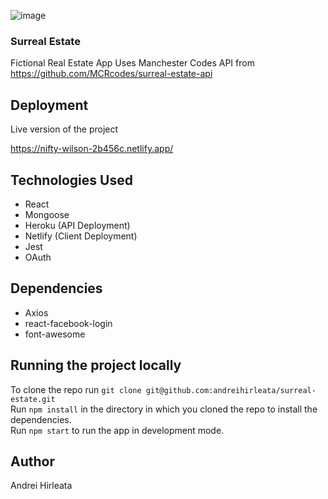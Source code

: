 ![image](https://user-images.githubusercontent.com/21252360/92330971-e3f67180-f06a-11ea-98f4-fea86640984c.png)


### Surreal Estate
Fictional Real Estate App
Uses Manchester Codes API from https://github.com/MCRcodes/surreal-estate-api

## Deployment
Live version of the project  
  
https://nifty-wilson-2b456c.netlify.app/

## Technologies Used
*  React
*  Mongoose
*  Heroku (API Deployment)
*  Netlify (Client Deployment)
*  Jest
*  OAuth

## Dependencies
*  Axios
*  react-facebook-login
*  font-awesome

## Running the project locally
To clone the repo run `git clone git@github.com:andreihirleata/surreal-estate.git`  
Run `npm install` in the directory in which you cloned the repo to install the dependencies.  
Run `npm start` to run the app in development mode.  

## Author
Andrei Hirleata

